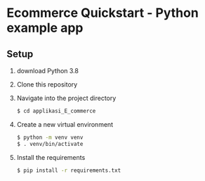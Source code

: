 # Ecommerce Quickstart - Python example app

## Setup

1. download Python 3.8

2. Clone this repository

3. Navigate into the project directory

   ```bash
   $ cd applikasi_E_commerce
   ```

4. Create a new virtual environment

   ```bash
   $ python -m venv venv
   $ . venv/bin/activate
   ```

5. Install the requirements

   ```bash
   $ pip install -r requirements.txt
   ```

